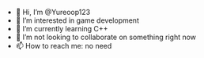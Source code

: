 - 👋 Hi, I’m @Yureoop123
- 👀 I’m interested in game development
- 🌱 I’m currently learning C++
- 💞️ I’m not looking to collaborate on something right now
- 📫 How to reach me: no need

<!---
Yureoop123/Yureoop123 is a ✨ special ✨ repository because its `README.md` (this file) appears on your GitHub profile.
You can click the Preview link to take a look at your changes.
--->
